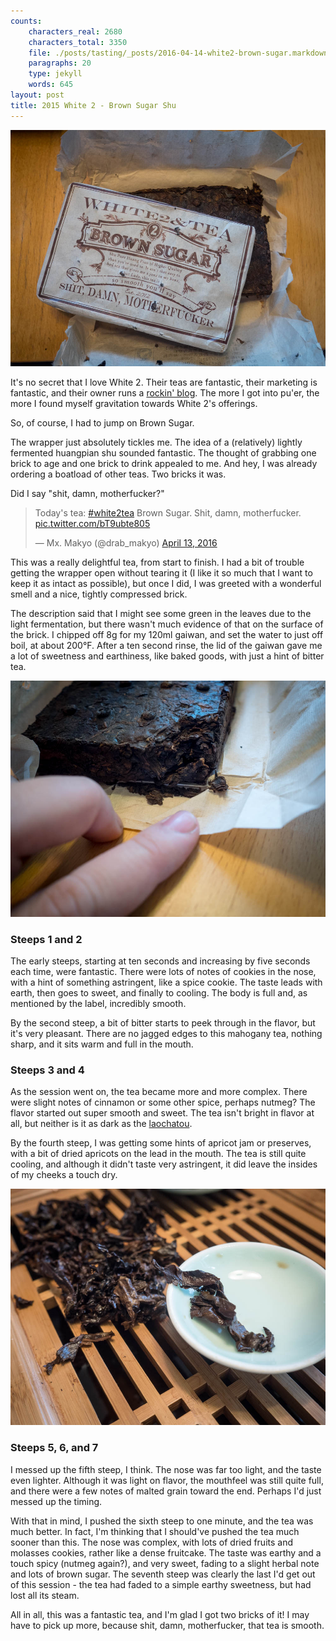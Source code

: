 ```yaml
---
counts:
    characters_real: 2680
    characters_total: 3350
    file: ./posts/tasting/_posts/2016-04-14-white2-brown-sugar.markdown
    paragraphs: 20
    type: jekyll
    words: 645
layout: post
title: 2015 White 2 - Brown Sugar Shu
---
```


![The bricks](/assets/tasting/w2browns-1.jpg)

It's no secret that I love White 2.  Their teas are fantastic, their marketing is fantastic, and their owner runs a [rockin' blog](twodogteablog.com).  The more I got into pu'er, the more I found myself gravitation towards White 2's offerings.

So, of course, I had to jump on Brown Sugar.

The wrapper just absolutely tickles me.  The idea of a (relatively) lightly fermented huangpian shu sounded fantastic.  The thought of grabbing one brick to age and one brick to drink appealed to me.  And hey, I was already ordering a boatload of other teas.  Two bricks it was.

Did I say "shit, damn, motherfucker?"

<blockquote class="twitter-tweet" data-lang="en"><p lang="en" dir="ltr">Today&#39;s tea: <a href="https://twitter.com/hashtag/white2tea?src=hash">#white2tea</a> Brown Sugar. Shit, damn, motherfucker. <a href="https://t.co/bT9ubte805">pic.twitter.com/bT9ubte805</a></p>&mdash; Mx. Makyo (@drab_makyo) <a href="https://twitter.com/drab_makyo/status/720271044095844352">April 13, 2016</a></blockquote>
<script async src="//platform.twitter.com/widgets.js" charset="utf-8"></script>

This was a really delightful tea, from start to finish.  I had a bit of trouble getting the wrapper open without tearing it (I like it so much that I want to keep it as intact as possible), but once I did, I was greeted with a wonderful smell and a nice, tightly compressed brick.

The description said that I might see some green in the leaves due to the light fermentation, but there wasn't much evidence of that on the surface of the brick.  I chipped off 8g for my 120ml gaiwan, and set the water to just off boil, at about 200&deg;F. After a ten second rinse, the lid of the gaiwan gave me a lot of sweetness and earthiness, like baked goods, with just a hint of bitter tea.

![The compression](/assets/tasting/w2browns-2.jpg)

### Steeps 1 and 2

The early steeps, starting at ten seconds and increasing by five seconds each time, were fantastic.  There were lots of notes of cookies in the nose, with a hint of something astringent, like a spice cookie.  The taste leads with earth, then goes to sweet, and finally to cooling.  The body is full and, as mentioned by the label, incredibly smooth.

By the second steep, a bit of bitter starts to peek through in the flavor, but it's very pleasant.  There are no jagged edges to this mahogany tea, nothing sharp, and it sits warm and full in the mouth.

### Steeps 3 and 4

As the session went on, the tea became more and more complex.  There were slight notes of cinnamon or some other spice, perhaps nutmeg?  The flavor started out super smooth and sweet. The tea isn't bright in flavor at all, but neither is it as dark as the [laochatou](/posts/tasting/2016/04/07/white2-laochatou/).

By the fourth steep, I was getting some hints of apricot jam or preserves, with a bit of dried apricots on the lead in the mouth.  The tea is still quite cooling, and although it didn't taste very astringent, it did leave the insides of my cheeks a touch dry.

![The leaves](/assets/tasting/w2browns-3.jpg)

### Steeps 5, 6, and 7

I messed up the fifth steep, I think.  The nose was far too light, and the taste even lighter.  Although it was light on flavor, the mouthfeel was still quite full, and there were a few notes of malted grain toward the end.  Perhaps I'd just messed up the timing.

With that in mind, I pushed the sixth steep to one minute, and the tea was much better.  In fact, I'm thinking that I should've pushed the tea much sooner than this.  The nose was complex, with lots of dried fruits and molasses cookies, rather like a dense fruitcake.  The taste was earthy and a touch spicy (nutmeg again?), and very sweet, fading to a slight herbal note and lots of brown sugar.  The seventh steep was clearly the last I'd get out of this session - the tea had faded to a simple earthy sweetness, but had lost all its steam.

All in all, this was a fantastic tea, and I'm glad I got two bricks of it!  I may have to pick up more, because shit, damn, motherfucker, that tea is smooth.
